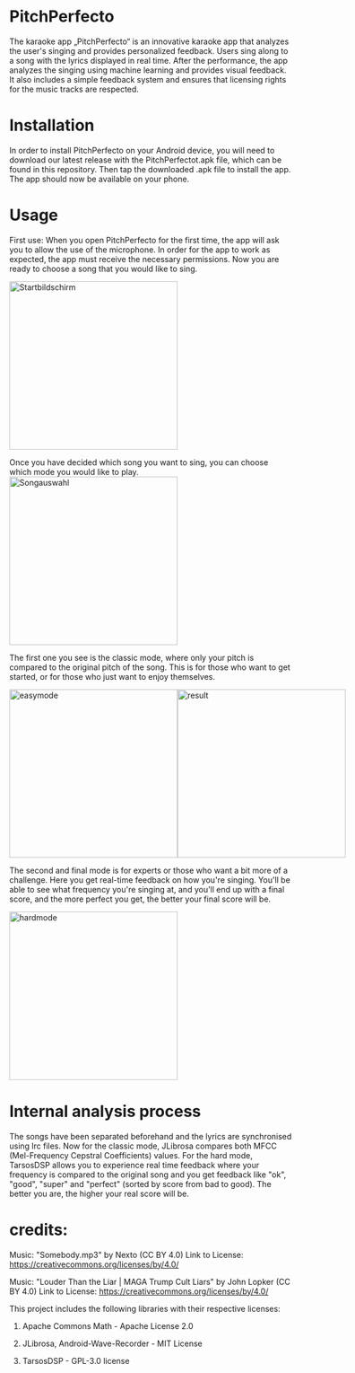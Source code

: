 

# PitchPerfecto
The karaoke app „PitchPerfecto“ is an innovative karaoke app that analyzes the user's singing and provides personalized feedback. Users sing along to a song with the lyrics displayed in real time. After the performance, the app analyzes the singing using machine learning and provides visual feedback. It also includes a simple feedback system and ensures that licensing rights for the music tracks are respected.
 


# Installation
In order to install PitchPerfecto on your Android device, you will need to download our latest release with the PitchPerfectot.apk file, which can be found in this repository. Then tap the downloaded .apk file to install the app. The app should now be available on your phone.


# Usage
First use: When you open PitchPerfecto for the first time, the app will ask you to allow the use of the microphone. In order for the app to work as expected, the app must receive the necessary permissions. Now you are ready to choose a song that you would like to sing.

<img src="Screenshot_Startbildschirm.jpg" alt="Startbildschirm" width="300"> 




Once you have decided which song you want to sing, you can choose which mode you would like to play.
<img src="Screenshot_Songauswahl.jpg" alt="Songauswahl" width="300">

The first one you see is the classic mode, where only your pitch is compared to the original pitch of the song. This is for those who want to get started, or for those who just want to enjoy themselves.

<div style="display: flex; justify-content: space-between;">
  <img src="Screenshot_leichtermodus.jpeg" alt="easymode" width="300">
  <img src="Screenshot_Resultat.jpg" alt="result" width="300">
</div>






The second and final mode is for experts or those who want a bit more of a challenge. Here you get real-time feedback on how you're singing. You'll be able to see what frequency you're singing at, and you'll end up with a final score, and the more perfect you get, the better your final score will be.

<img src="Screenshot_hardmodus.jpg" alt="hardmode" width="300">

# Internal analysis process
The songs have been separated beforehand and the lyrics are synchronised using lrc files. Now for the classic mode, JLibrosa compares both MFCC (Mel-Frequency Cepstral Coefficients) values. For the hard mode, TarsosDSP allows you to experience real time feedback where your frequency is compared to the original song and you get feedback like "ok", "good", "super" and "perfect" (sorted by score from bad to good). The better you are, the higher your real score will be.


# credits:
Music: "Somebody.mp3" by Nexto (CC BY 4.0) 
Link to License: https://creativecommons.org/licenses/by/4.0/

Music: "Louder Than the Liar | MAGA Trump Cult Liars" by John Lopker (CC BY 4.0)
Link to License: https://creativecommons.org/licenses/by/4.0/

This project includes the following libraries with their respective licenses:

  1. Apache Commons Math - Apache License 2.0

  2. JLibrosa, Android-Wave-Recorder - MIT License

  3. TarsosDSP - GPL-3.0 license

